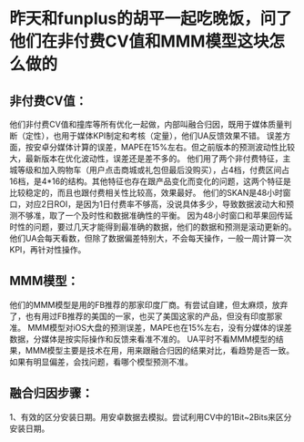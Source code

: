 # 昨天和funplus的胡平一起吃晚饭，问了他们在非付费CV值和MMM模型这块怎么做的
## 非付费CV值：
他们非付费CV值和撞库等所有优化一起做，内部叫融合归因，既用于媒体质量判断（定性），也用于媒体KPI制定和考核（定量），他们UA反馈效果不错。
误差方面，按安卓分媒体计算的误差，MAPE在15%左右。但之前版本的预测波动性比较大，最新版本在优化波动性，误差还是差不多的。
他们用了两个非付费特征，主城等级和加入购物车（用户点击商城或礼包但最后没购买），占4档，付费区间占16档，是4*16的结构。其他特征也存在跟产品变化而变化的问题，这两个特征是比较稳定的，而且也跟付费相关性比较高，效果最好。
他们的SKAN是48小时窗口，对应2日ROI，是因为1日付费率不够高，没说具体多少，导致数据波动大和预测不够准，取了一个及时性和数据准确性的平衡。
因为48小时窗口和苹果回传延时性的问题，要过几天才能得到最准确的数据，他们的数据和预测是滚动更新的。
他们UA会每天看数，但除了数据偏差特别大，不会每天操作，一般一周计算一次KPI，再针对性操作。
## MMM模型：
他们的MMM模型是用的FB推荐的那家印度厂商。有尝试自建，但太麻烦，放弃了，也有用过FB推荐的美国的一家，也买了美国这家的产品，但没有印度那家准。
MMM模型对iOS大盘的预测误差，MAPE也在15%左右，没有分媒体的误差数据，分媒体是按实际操作和反馈来看准不准的。
UA平时不看MMM模型的结果，MMM模型主要是技术在用，用来跟融合归因的结果对比，看趋势是否一致。如果有明显偏差，会找问题，看哪个模型预测不准。

## 融合归因步骤：
1、有效的区分安装日期。用安卓数据去模拟。尝试利用CV中的1Bit~2Bits来区分安装日期。